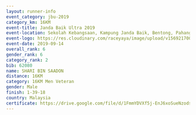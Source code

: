 ```yaml
---
layout: runner-info 
event_category: jbu-2019 
category_km: 16KM 
event-title: Janda Baik Ultra 2019 
event-location: Sekolah Kebangsaan, Kampung Janda Baik, Bentong, Pahang, Malaysia 
event-logo: https://res.cloudinary.com/raceyaya/image/upload/v1569217009/logo/janda-baik_vch1pc.jpg 
event-date: 2019-09-14
overall_rank: 6
gender_rank: 6
category_rank: 2
bib: 62080
name: SHARI BIN SAADON
distance: 16KM
category: 16KM Men Veteran
gender: Male
finish: 1-39-18
country: Malaysia
certificate: https://drive.google.com/file/d/1FmmYDVXf5j-EnJ6xoSueNzodsC9MxbpJ/view?usp=sharing
---
```

